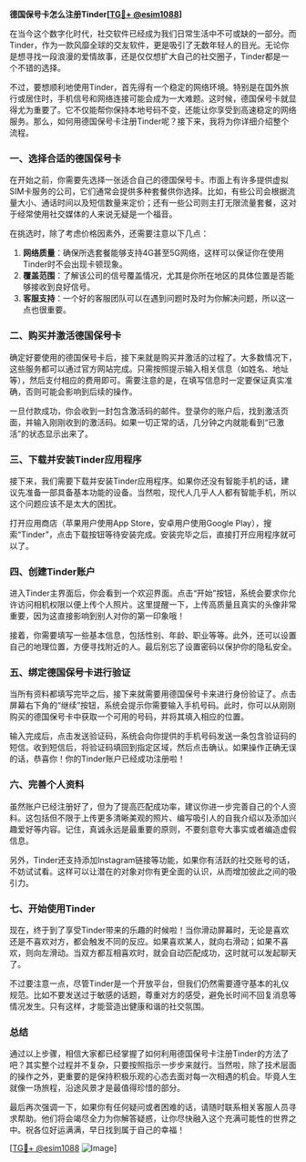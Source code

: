 **德国保号卡怎么注册Tinder[[TG💪+ @esim1088](https://t.me/s/esim1088)]**

在当今这个数字化时代，社交软件已经成为我们日常生活中不可或缺的一部分。而Tinder，作为一款风靡全球的交友软件，更是吸引了无数年轻人的目光。无论你是想寻找一段浪漫的爱情故事，还是仅仅想扩大自己的社交圈子，Tinder都是一个不错的选择。

不过，要想顺利地使用Tinder，首先得有一个稳定的网络环境。特别是在国外旅行或居住时，手机信号和网络连接可能会成为一大难题。这时候，德国保号卡就显得尤为重要了。它不仅能帮你保持本地号码不变，还能让你享受到高速稳定的网络服务。那么，如何用德国保号卡注册Tinder呢？接下来，我将为你详细介绍整个流程。

### 一、选择合适的德国保号卡

在开始之前，你需要先选择一张适合自己的德国保号卡。市面上有许多提供虚拟SIM卡服务的公司，它们通常会提供多种套餐供你选择。比如，有些公司会根据流量大小、通话时间以及短信数量来定价；还有一些公司则主打无限流量套餐，这对于经常使用社交媒体的人来说无疑是一个福音。

在挑选时，除了考虑价格因素外，还需要注意以下几点：

1. **网络质量**：确保所选套餐能够支持4G甚至5G网络，这样可以保证你在使用Tinder时不会出现卡顿现象。
2. **覆盖范围**：了解该公司的信号覆盖情况，尤其是你所在地区的具体位置是否能够接收到良好信号。
3. **客服支持**：一个好的客服团队可以在遇到问题时及时为你解决问题，所以这一点也很重要。

### 二、购买并激活德国保号卡

确定好要使用的德国保号卡后，接下来就是购买并激活的过程了。大多数情况下，这些服务都可以通过官方网站完成。只需按照提示输入相关信息（如姓名、地址等），然后支付相应的费用即可。需要注意的是，在填写信息时一定要保证真实准确，否则可能会影响到后续的操作。

一旦付款成功，你会收到一封包含激活码的邮件。登录你的账户后，找到激活页面，并输入刚刚收到的激活码。如果一切正常的话，几分钟之内就能看到“已激活”的状态显示出来了。

### 三、下载并安装Tinder应用程序

接下来，我们需要下载并安装Tinder应用程序。如果你还没有智能手机的话，建议先准备一部具备基本功能的设备。当然啦，现代人几乎人人都有智能手机，所以这个问题应该不是太大的困扰。

打开应用商店（苹果用户使用App Store，安卓用户使用Google Play），搜索“Tinder”，点击下载按钮等待安装完成。安装完毕之后，直接打开应用程序就可以了。

### 四、创建Tinder账户

进入Tinder主界面后，你会看到一个欢迎界面。点击“开始”按钮，系统会要求你允许访问相机权限以便上传个人照片。这里提醒一下，上传高质量且真实的头像非常重要，因为这直接影响到别人对你的第一印象哦！

接着，你需要填写一些基本信息，包括性别、年龄、职业等等。此外，还可以设置自己的地理位置，方便寻找附近的人。最后别忘了设置密码以保护你的隐私安全。

### 五、绑定德国保号卡进行验证

当所有资料都填写完毕之后，接下来就需要用德国保号卡来进行身份验证了。点击屏幕右下角的“继续”按钮，系统会提示你需要输入手机号码。此时，你可以从刚刚购买的德国保号卡中获取一个可用的号码，并将其填入相应的位置。

输入完成后，点击发送验证码，系统会向你提供的手机号码发送一条包含验证码的短信。收到短信后，将验证码填回到指定区域，然后点击确认。如果操作正确无误的话，恭喜你！你的Tinder账户已经成功注册啦！

### 六、完善个人资料

虽然账户已经注册好了，但为了提高匹配成功率，建议你进一步完善自己的个人资料。这包括但不限于上传更多清晰美观的照片、编写吸引人的自我介绍以及添加兴趣爱好等内容。记住，真诚永远是最重要的原则，不要刻意夸大事实或者编造虚假信息。

另外，Tinder还支持添加Instagram链接等功能，如果你有活跃的社交账号的话，不妨试试看。这样可以让潜在的对象对你有更全面的认识，从而增加彼此之间的吸引力。

### 七、开始使用Tinder

现在，终于到了享受Tinder带来的乐趣的时候啦！当你滑动屏幕时，无论是喜欢还是不喜欢对方，都会触发不同的反应。如果喜欢某人，就向右滑动；如果不喜欢，则向左滑动。当双方都互相喜欢时，就会自动匹配成功，这时就可以发起聊天了。

不过要注意一点，尽管Tinder是一个开放平台，但我们仍然需要遵守基本的礼仪规范。比如不要发送过于敏感的话题，尊重对方的感受，避免长时间不回复消息等情况发生。只有这样，才能营造出健康和谐的社交氛围。

### 总结

通过以上步骤，相信大家都已经掌握了如何利用德国保号卡注册Tinder的方法了吧？其实整个过程并不复杂，只要按照指示一步步来就行。当然啦，除了技术层面的操作之外，更重要的是保持积极乐观的心态去面对每一次相遇的机会。毕竟人生就像一场旅程，沿途风景才是最值得珍惜的部分。

最后再次强调一下，如果你有任何疑问或者困难的话，请随时联系相关客服人员寻求帮助。他们将会竭尽全力为你解答疑惑，让你尽快融入这个充满可能性的世界之中。祝各位好运满满，早日找到属于自己的幸福！

[[TG💪+ @esim1088](https://t.me/s/esim1088) ![Image](https://i.postimg.cc/4NQfJmqS/Snipaste-2025-05-13-00-14-12.png)]